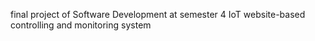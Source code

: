 final project of Software Development at semester 4  IoT website-based controlling and monitoring system
